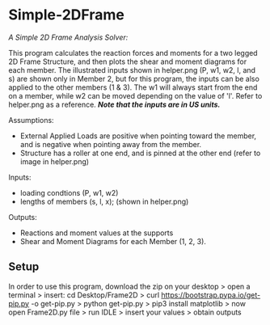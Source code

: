 # Simple-2DFrame
*A Simple 2D Frame Analysis Solver:*

This program calculates the reaction forces and moments for a two legged 2D Frame Structure, and then plots the shear and moment diagrams for each member. The illustrated inputs shown in helper.png (P, w1, w2, l, and s) are shown only in Member 2, but for this program, the inputs can be also applied to the other members (1 & 3). The w1 will always start from the end on a member, while w2 can be moved depending on the value of 'l'. Refer to helper.png as a reference. ***Note that the inputs are in US units.*** 

Assumptions: 
- External Applied Loads are positive when pointing toward the member, and is negative when pointing away from the member. 
- Structure has a roller at one end, and is pinned at the other end (refer to image in helper.png) 

Inputs: 
- loading condtions (P, w1, w2)
- lengths of members (s, l, x); (shown in helper.png)

Outputs:
- Reactions and moment values at the supports
- Shear and Moment Diagrams for each Member (1, 2, 3). 

## Setup 
In order to use this program, download the zip on your desktop > open a terminal > insert: cd Desktop/Frame2D > curl https://bootstrap.pypa.io/get-pip.py -o get-pip.py > python get-pip.py > pip3 install matplotlib > now open Frame2D.py file > run IDLE > insert your values > obtain outputs 
